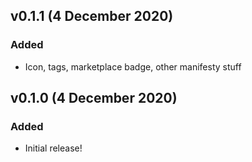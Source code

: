 ## v0.1.1 (4 December 2020)

### Added
* Icon, tags, marketplace badge, other manifesty stuff

## v0.1.0 (4 December 2020)

### Added
* Initial release!
